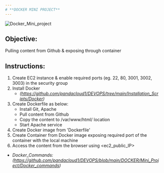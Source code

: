 ```yaml
---
# **DOCKER MINI PROJECT**
---
```

![Docker_Mini_project](https://github.com/user-attachments/assets/4d1e0133-cec0-46cf-b92b-07cd3e8bfd44)

## Objective:
Pulling content from Github & exposing through container

## Instructions:
1. Create EC2 instance & enable required ports (eg. 22, 80, 3001, 3002, 3003) in the security group
2. Install Docker
   * *(https://github.com/pandacloud1/DEVOPS/tree/main/Installation_Scripts/Docker)*
3. Create Dockerfile as below: 
   * Install Git, Apache
   * Pull content from Github
   * Copy the content to /var/www/html/ location
   * Start Apache service 
4. Create Docker image from 'Dockerfile'
5. Create Container from Docker image exposing required port of the container with the local machine
6. Access the content from the browser using <ec2_public_IP>

- *Docker_Commands:* *(https://github.com/pandacloud1/DEVOPS/blob/main/DOCKER/Mini_Project/Docker_commands)*
